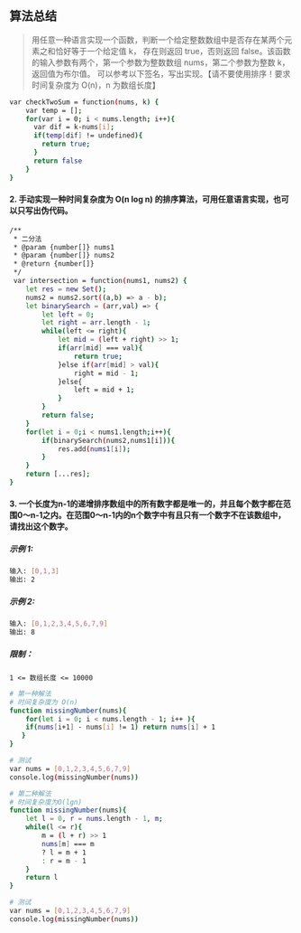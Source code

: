 ## 算法总结

>用任意一种语言实现一个函数，判断一个给定整数数组中是否存在某两个元素之和恰好等于一个给定值 k，
 存在则返回 true，否则返回 false。该函数的输入参数有两个，第一个参数为整数数组 nums，第二个参数为整数 k，返回值为布尔值。
 可以参考以下签名，写出实现。【请不要使用排序！要求时间复杂度为 O(n)，n 为数组长度】

```sh
var checkTwoSum = function(nums, k) {
    var temp = [];
    for(var i = 0; i < nums.length; i++){
      var dif = k-nums[i];
      if(temp[dif] != undefined){
        return true;
      }
      return false
    }
}
```
#### 2. 手动实现一种时间复杂度为 O(n log n) 的排序算法，可用任意语言实现，也可以只写出伪代码。

```sh
/**
 * 二分法
 * @param {number[]} nums1
 * @param {number[]} nums2
 * @return {number[]}
 */
 var intersection = function(nums1, nums2) {
    let res = new Set();
    nums2 = nums2.sort((a,b) => a - b);
    let binarySearch = (arr,val) => {
        let left = 0;
        let right = arr.length - 1;
        while(left <= right){
            let mid = (left + right) >> 1;
            if(arr[mid] === val){
                return true;
            }else if(arr[mid] > val){
                right = mid - 1;
            }else{
                left = mid + 1;
            }
        }
        return false;
    }
    for(let i = 0;i < nums1.length;i++){
        if(binarySearch(nums2,nums1[i])){
            res.add(nums1[i]);
        }
    }
    return [...res];
}
```

#### 3. 一个长度为n-1的递增排序数组中的所有数字都是唯一的，并且每个数字都在范围0～n-1之内。在范围0～n-1内的n个数字中有且只有一个数字不在该数组中，请找出这个数字。

##### 示例 1:
```sh
输入: [0,1,3]
输出: 2
```

##### 示例 2:
```sh
输入: [0,1,2,3,4,5,6,7,9]
输出: 8
```

##### 限制：

`1 <= 数组长度 <= 10000`


```sh
# 第一种解法
# 时间复杂度为 O(n)
function missingNumber(nums){
	for(let i = 0; i < nums.length - 1; i++ ){
    if(nums[i+1] - nums[i] != 1) return nums[i] + 1
   }
}

# 测试
var nums = [0,1,2,3,4,5,6,7,9]
console.log(missingNumber(nums))
```

```sh
# 第二种解法
# 时间复杂度为O(lgn)
function missingNumber(nums){
	let l = 0, r = nums.length - 1, m;
	while(l <= r){
        m = (l + r) >> 1
        nums[m] === m 
        ? l = m + 1
        : r = m - 1
	}
	return l
}

# 测试
var nums = [0,1,2,3,4,5,6,7,9]
console.log(missingNumber(nums))
```